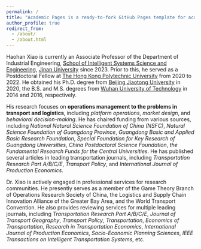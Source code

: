 ```yaml
---
permalink: /
title: "Academic Pages is a ready-to-fork GitHub Pages template for academic personal websites"
author_profile: true
redirect_from: 
  - /about/
  - /about.html
---
```


Haohan Xiao is currently an Associate Professor of the Department of Industrial Engineering, [School of Intelligent Systems Science and Engineering](https://sisse.jnu.edu.cn), [Jinan University](https://www.jnu.edu.cn) since 2023. Prior to this, he served as a Postdoctoral Fellow at [The Hong Kong Polytechnic University](https://www.polyu.edu.hk) from 2020 to 2022. He obtained his Ph.D. degree from [Beijing Jiaotong University](https://www.bjtu.edu.cn/) in 2020, the B.S. and M.S. degrees from [Wuhan University of Technology](https://www.whut.edu.cn/) in 2014 and 2016, respectively.

His research focuses on **operations management to the problems in transport and logistics**, including *platform operations*, *market design*, and *behavioral decision-making*. He has chaired funding from various sources, including *National Natural Science Foundation of China (NSFC)*, *Natural Science Foundation of Guangdong Province*, *Guangdong Basic and Applied Basic Research Foundation*, *Special Foundation for Key Research of Guangdong Universities*, *China Postdoctoral Science Foundation*, *the Fundamental Research Funds for the Central Universities*. He has published several articles in leading transportation journals, including *Transportation Research Part A/B/C/E*, *Transport Policy*, and *International Journal of Production Economics*.

Dr. Xiao is actively engaged in professional services for research communities. He presently serves as a member of the Game Theory Branch of Operations Research Society of China, the Logistics and Supply Chain Innovation Alliance of the Greater Bay Area, and the World Transport Convention. He also provides reviewing services for multiple leading journals, including *Transportation Research Part A/B/C/E*, *Journal of Transport Geography*, *Transport Policy*, *Transportation*, *Economics of Transportation*, *Research in Transportation Economics*, *International Journal of Production Economics*, *Socio-Economic Planning Sciences*, *IEEE Transactions on Intelligent Transportation Systems*, etc.
